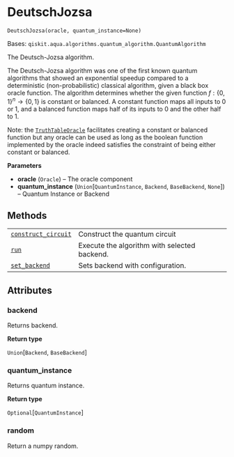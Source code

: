 # DeutschJozsa

<span id="undefined" />

`DeutschJozsa(oracle, quantum_instance=None)`

Bases: `qiskit.aqua.algorithms.quantum_algorithm.QuantumAlgorithm`

The Deutsch-Jozsa algorithm.

The Deutsch-Jozsa algorithm was one of the first known quantum algorithms that showed an exponential speedup compared to a deterministic (non-probabilistic) classical algorithm, given a black box oracle function. The algorithm determines whether the given function $f:\{0,1\}^n \rightarrow \{0,1\}$ is constant or balanced. A constant function maps all inputs to 0 or 1, and a balanced function maps half of its inputs to 0 and the other half to 1.

Note: the [`TruthTableOracle`](qiskit.aqua.components.oracles.TruthTableOracle#qiskit.aqua.components.oracles.TruthTableOracle "qiskit.aqua.components.oracles.TruthTableOracle") facilitates creating a constant or balanced function but any oracle can be used as long as the boolean function implemented by the oracle indeed satisfies the constraint of being either constant or balanced.

**Parameters**

*   **oracle** (`Oracle`) – The oracle component
*   **quantum\_instance** (`Union`\[`QuantumInstance`, `Backend`, `BaseBackend`, `None`]) – Quantum Instance or Backend

## Methods

|                                                                                                                                                                                            |                                              |
| ------------------------------------------------------------------------------------------------------------------------------------------------------------------------------------------ | -------------------------------------------- |
| [`construct_circuit`](qiskit.aqua.algorithms.DeutschJozsa.construct_circuit#qiskit.aqua.algorithms.DeutschJozsa.construct_circuit "qiskit.aqua.algorithms.DeutschJozsa.construct_circuit") | Construct the quantum circuit                |
| [`run`](qiskit.aqua.algorithms.DeutschJozsa.run#qiskit.aqua.algorithms.DeutschJozsa.run "qiskit.aqua.algorithms.DeutschJozsa.run")                                                         | Execute the algorithm with selected backend. |
| [`set_backend`](qiskit.aqua.algorithms.DeutschJozsa.set_backend#qiskit.aqua.algorithms.DeutschJozsa.set_backend "qiskit.aqua.algorithms.DeutschJozsa.set_backend")                         | Sets backend with configuration.             |

## Attributes

<span id="undefined" />

### backend

Returns backend.

**Return type**

`Union`\[`Backend`, `BaseBackend`]

<span id="undefined" />

### quantum\_instance

Returns quantum instance.

**Return type**

`Optional`\[`QuantumInstance`]

<span id="undefined" />

### random

Return a numpy random.
